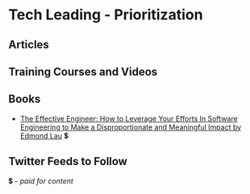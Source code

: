 # Tech Leading - Prioritization

## Articles


## Training Courses and Videos


## Books
- [The Effective Engineer: How to Leverage Your Efforts In Software Engineering to Make a Disproportionate and Meaningful Impact by Edmond Lau](https://www.amazon.com/Effective-Engineer-Engineering-Disproportionate-Meaningful/dp/0996128107) 💲

## Twitter Feeds to Follow



💲 - *paid for content*